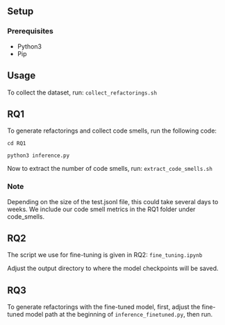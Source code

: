 ## Setup
### Prerequisites
- Python3
- Pip

## Usage
To collect the dataset, run:
`collect_refactorings.sh`

## RQ1
To generate refactorings and collect code smells, run the following code:
```
cd RQ1

python3 inference.py
```

Now to extract the number of code smells, run: `extract_code_smells.sh`


### Note
Depending on the size of the test.jsonl file, this could take several days to weeks. We include our code smell metrics in the RQ1 folder under code_smells.

## RQ2
The script we use for fine-tuning is given in RQ2: `fine_tuning.ipynb`

Adjust the output directory to where the model checkpoints will be saved.

## RQ3
To generate refactorings with the fine-tuned model, first, adjust the fine-tuned model path at the beginning of `inference_finetuned.py`, then run.
